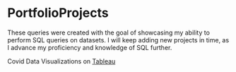 # PortfolioProjects

These queries were created with the goal of showcasing my ability to perform SQL queries on datasets. 
I will keep adding new projects in time, as I advance my proficiency and knowledge of SQL further.

Covid Data Visualizations on [Tableau](https://public.tableau.com/views/CovidNumbersWorldwide/Dashboard1?:language=pt-BR&:display_count=n&:origin=viz_share_link)
